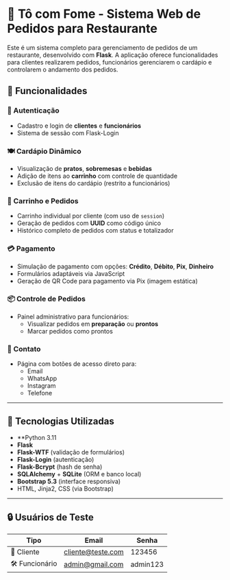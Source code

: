 # 🍝 Tô com Fome - Sistema Web de Pedidos para Restaurante

Este é um sistema completo para gerenciamento de pedidos de um restaurante, desenvolvido com **Flask**. A aplicação oferece funcionalidades para clientes realizarem pedidos, funcionários gerenciarem o cardápio e controlarem o andamento dos pedidos.

## 🚀 Funcionalidades

### 👥 Autenticação
- Cadastro e login de **clientes** e **funcionários**
- Sistema de sessão com Flask-Login

### 🍽️ Cardápio Dinâmico
- Visualização de **pratos**, **sobremesas** e **bebidas**
- Adição de itens ao **carrinho** com controle de quantidade
- Exclusão de itens do cardápio (restrito a funcionários)

### 🛒 Carrinho e Pedidos
- Carrinho individual por cliente (com uso de `session`)
- Geração de pedidos com **UUID** como código único
- Histórico completo de pedidos com status e totalizador

### 💳 Pagamento
- Simulação de pagamento com opções: **Crédito**, **Débito**, **Pix**, **Dinheiro**
- Formulários adaptáveis via JavaScript
- Geração de QR Code para pagamento via Pix (imagem estática)

### 📦 Controle de Pedidos
- Painel administrativo para funcionários:
  - Visualizar pedidos em **preparação** ou **prontos**
  - Marcar pedidos como prontos

### 📱 Contato
- Página com botões de acesso direto para:
  - Email
  - WhatsApp
  - Instagram
  - Telefone

---

## 🧠 Tecnologias Utilizadas

- **Python 3.11
- **Flask**
- **Flask-WTF** (validação de formulários)
- **Flask-Login** (autenticação)
- **Flask-Bcrypt** (hash de senha)
- **SQLAlchemy** + **SQLite** (ORM e banco local)
- **Bootstrap 5.3** (interface responsiva)
- HTML, Jinja2, CSS (via Bootstrap)

---

## 🔒 Usuários de Teste

| Tipo        | Email                   | Senha   |
|-------------|--------------------------|---------|
| 🧍 Cliente  | cliente@teste.com        | 123456  |
| 🛠️ Funcionário | admin@gmail.com     | admin123  |

